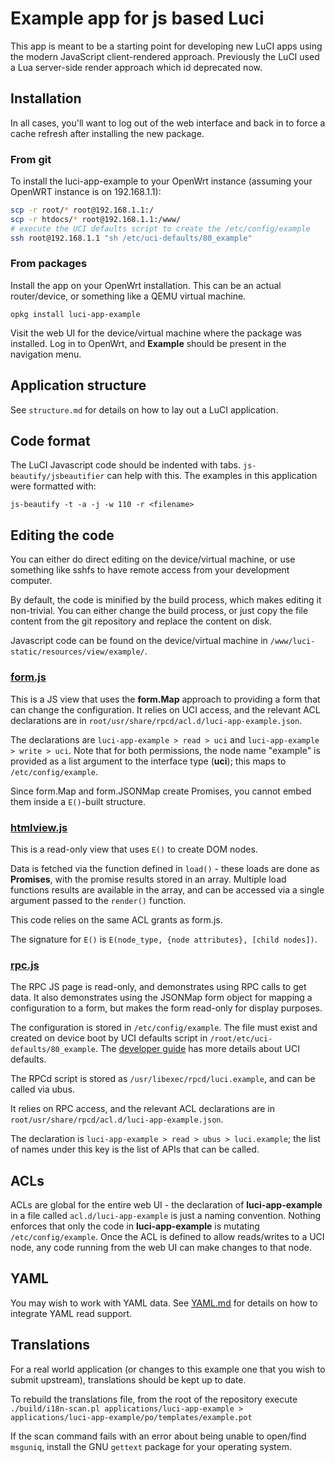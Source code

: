 # Example app for js based Luci

This app is meant to be a starting point for developing new LuCI apps using the modern JavaScript client-rendered approach.
Previously the LuCI used a Lua server-side render approach which id deprecated now.

## Installation

In all cases, you'll want to log out of the web interface and back in to force a cache refresh after installing the new package.

### From git

To install the luci-app-example to your OpenWrt instance (assuming your OpenWRT instance is on 192.168.1.1):

```sh
scp -r root/* root@192.168.1.1:/
scp -r htdocs/* root@192.168.1.1:/www/
# execute the UCI defaults script to create the /etc/config/example
ssh root@192.168.1.1 "sh /etc/uci-defaults/80_example"
```

### From packages

Install the app on your OpenWrt installation. This can be an actual router/device, or something like a QEMU virtual machine.

`opkg install luci-app-example`

Visit the web UI for the device/virtual machine where the package was installed.
Log in to OpenWrt, and **Example** should be present in the navigation menu.

## Application structure

See `structure.md` for details on how to lay out a LuCI application.

## Code format

The LuCI Javascript code should be indented with tabs.
`js-beautify/jsbeautifier` can help with this.
The examples in this application were formatted with:

    js-beautify -t -a -j -w 110 -r <filename>


## Editing the code

You can either do direct editing on the device/virtual machine, or use something like sshfs to have remote access from your development computer.

By default, the code is minified by the build process, which makes editing it non-trivial.
You can either change the build process, or just copy the file content from the git repository and replace the content on disk.

Javascript code can be found on the device/virtual machine in `/www/luci-static/resources/view/example/`.

### [form.js](./htdocs/luci-static/resources/view/example/form.js)

This is a JS view that uses the **form.Map** approach to providing a form that can change the configuration.
It relies on UCI access, and the relevant ACL declarations are in `root/usr/share/rpcd/acl.d/luci-app-example.json`.

The declarations are `luci-app-example > read > uci` and `luci-app-example > write > uci`.
Note that for both permissions, the node name "example" is provided as a list argument to the interface type (**uci**); this maps to `/etc/config/example`.

Since form.Map and form.JSONMap create Promises, you cannot embed them inside a `E()`-built structure.

### [htmlview.js](./htdocs/luci-static/resources/view/example/htmlview.js)

This is a read-only view that uses `E()` to create DOM nodes.

Data is fetched via the function defined in `load()` - these loads are done as **Promises**, with the promise results stored in an array.
Multiple load functions results are available in the array, and can be accessed via a single argument passed to the `render()` function.

This code relies on the same ACL grants as form.js.

The signature for `E()` is `E(node_type, {node attributes}, [child nodes])`.

### [rpc.js](./htdocs/luci-static/resources/view/example/rpc.js)

The RPC JS page is read-only, and demonstrates using RPC calls to get data.
It also demonstrates using the JSONMap form object for mapping a configuration to a form, but makes the form read-only for display purposes.

The configuration is stored in `/etc/config/example`.
The file must exist and created on device boot by UCI defaults script in `/root/etc/uci-defaults/80_example`.
The [developer guide](https://openwrt.org/docs/guide-developer/uci-defaults) has more details about UCI defaults.

The RPCd script is stored as `/usr/libexec/rpcd/luci.example`, and can be called via ubus.

It relies on RPC access, and the relevant ACL declarations are in `root/usr/share/rpcd/acl.d/luci-app-example.json`.

The declaration is `luci-app-example > read > ubus > luci.example`; the list of names under this key is the list of APIs that can be called.

## ACLs

ACLs are global for the entire web UI - the declaration of **luci-app-example** in a file called `acl.d/luci-app-example` is just a naming convention.
Nothing enforces that only the code in **luci-app-example** is mutating `/etc/config/example`.
Once the ACL is defined to allow reads/writes to a UCI node, any code running from the web UI can make changes to that node.

## YAML

You may wish to work with YAML data. See [YAML.md](YAML.md) for details on how to integrate YAML read support.

## Translations

For a real world application (or changes to this example one that you wish to submit upstream), translations should be kept up to date.

To rebuild the translations file, from the root of the repository execute `./build/i18n-scan.pl applications/luci-app-example > applications/luci-app-example/po/templates/example.pot`

If the scan command fails with an error about being unable to open/find `msguniq`, install the GNU `gettext` package for your operating system.
